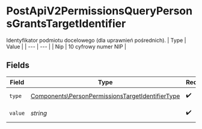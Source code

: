# PostApiV2PermissionsQueryPersonsGrantsTargetIdentifier

Identyfikator podmiotu docelowego (dla uprawnień pośrednich).
| Type | Value |
| --- | --- |
| Nip | 10 cyfrowy numer NIP |


## Fields

| Field                                                                                                                | Type                                                                                                                 | Required                                                                                                             | Description                                                                                                          |
| -------------------------------------------------------------------------------------------------------------------- | -------------------------------------------------------------------------------------------------------------------- | -------------------------------------------------------------------------------------------------------------------- | -------------------------------------------------------------------------------------------------------------------- |
| `type`                                                                                                               | [Components\PersonPermissionsTargetIdentifierType](../../Models/Components/PersonPermissionsTargetIdentifierType.md) | :heavy_check_mark:                                                                                                   | Typ identyfikatora.                                                                                                  |
| `value`                                                                                                              | *string*                                                                                                             | :heavy_check_mark:                                                                                                   | Wartość identyfikatora.                                                                                              |
